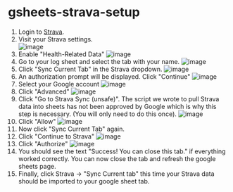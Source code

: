 # gsheets-strava-setup

1. Login to [Strava](https://www.strava.com/login).
2. Visit your Strava settings.  
![image](https://user-images.githubusercontent.com/3951143/187322535-d2c40801-2fba-44b5-bea6-e479e306d014.png)
3. Enable "Health-Related Data" ![image](https://user-images.githubusercontent.com/3951143/187322667-84f74e93-2c9a-4161-b492-f0487db8d23d.png)
4. Go to your log sheet and select the tab with your name. ![image](https://user-images.githubusercontent.com/3951143/187323091-a3d2922c-abc7-4ab9-ab06-fe4c6b7ea2ad.png)
5. Click "Sync Current Tab" in the Strava dropdown. ![image](https://user-images.githubusercontent.com/3951143/187323365-f1d1a3f1-b17e-4b60-88c9-0ce91e923ffc.png)
6. An authorization prompt will be displayed. Click "Continue" ![image](https://user-images.githubusercontent.com/3951143/187323761-050f57da-5ec6-439a-867c-3f59c226ca8d.png)
7. Select your Google account ![image](https://user-images.githubusercontent.com/3951143/187323826-cc1caaba-9160-458f-94b2-87fc710fd98d.png)
8. Click "Advanced" ![image](https://user-images.githubusercontent.com/3951143/187323920-02a6a37c-2439-4bb8-89a5-30eb10c9f23e.png)
9. Click "Go to Strava Sync (unsafe)". The script we wrote to pull Strava data into sheets has not been approved by Google which is why this step is necessary. (You will only need to do this once). ![image](https://user-images.githubusercontent.com/3951143/187324130-e10dd399-3f5e-491e-ae78-393605a65de8.png)
10. Click "Allow" ![image](https://user-images.githubusercontent.com/3951143/187324185-01af12ce-64c9-45d8-81b9-b1d3cfda407c.png)
11. Now click "Sync Current Tab" again.
12. Click "Continue to Strava" ![image](https://user-images.githubusercontent.com/3951143/187324248-74378f93-d1bf-403c-a87d-a8327865ce63.png)
13. Click "Authorize" ![image](https://user-images.githubusercontent.com/3951143/187324305-e65e46ea-aca7-4219-a6c1-95401b3e225d.png)
14. You should see the text "Success! You can close this tab." if everything worked correctly. You can now close the tab and refresh the google sheets page.
15. Finally, click Strava -> "Sync Current tab" this time your Strava data should be imported to your google sheet tab.
